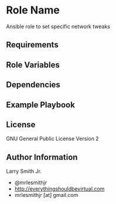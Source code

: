 # Role Name
Ansible role to set specific network tweaks
## Requirements
## Role Variables
## Dependencies
## Example Playbook
## License
GNU General Public License Version 2
## Author Information
Larry Smith Jr.
- @mrlesmithjr
- http://everythingshouldbevirtual.com
- mrlesmithjr [at] gmail.com
